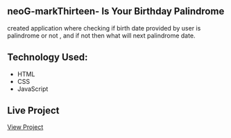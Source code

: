 ## neoG-markThirteen- Is Your Birthday Palindrome
created application where checking if birth date provided by user is palindrome or not , and if not then what will next palindrome date.

## Technology Used:
* HTML
* CSS
* JavaScript

## Live Project
[View Project](https://isyourbirthdaypalindrome-mark13.netlify.app/)
